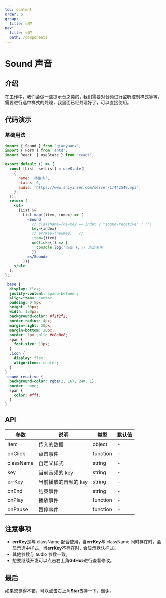 ```yaml
---
toc: content
order: 5
group:
  title: 组件
nav:
  title: 组件
  path: /components
---
```


# Sound 声音

## 介绍

在工作中，我们会做一些提示音之类的，我们需要对音频进行监听控制样式等等，需要进行选中样式的处理，我里面已经处理好了，可以直接使用。

## 代码演示

### 基础用法

```jsx
import { Sound } from 'qianyuanx';
import { Form } from 'antd';
import React, { useState } from 'react';

export default () => {
  const [List, setList] = useState([
    {
      name: '林俊杰',
      status: 0,
      audio: 'https://www.shiyinren.com/server/1/442549.mp3',
    },
  ]);
  return (
    <ul>
      {List &&
        List.map((item, index) => (
          <Sound
            // className={newKey == index ? "sound-recative" : ""}
            key={index}
            // errKey={newKey}   //
            item={item}
            onClick={() => {
              console.log('点击'); // 点击事件
            }}
          ></Sound>
        ))}
    </ul>
  );
};
```

```css
.base {
  display: flex;
  justify-content: space-between;
  align-items: center;
  padding: 0 8px;
  height: 30px;
  width: 150px;
  background-color: #f2f2f2;
  border-radius: 4px;
  margin-right: 20px;
  margin-bottom: 20px;
  border: 1px solid #e8e8e8;
  span {
    font-size: 13px;
  }
  .icon {
    display: flex;
    align-items: center;
  }
}
.sound-recative {
  background-color: rgba(2, 167, 240, 1);
  border: none;
  span {
    color: #fff;
  }
}
```

## API

| 参数      | 说明                 | 类型     | 默认值 |
| --------- | -------------------- | -------- | ------ |
| item      | 传入的数据           | object   | -      |
| onClick   | 点击事件             | function | -      |
| className | 自定义样式           | string   | -      |
| key       | 当前音频的 key       | string   | -      |
| errKey    | 当前播放的音频的 key | string   | -      |
| onEnd     | 结束事件             | string   | -      |
| onPlay    | 播放事件             | function | -      |
| onPause   | 暂停事件             | function | -      |

## 注意事项

- **errKey**是与 className 配合使用，当**errKey**与 className 同时存在时，会显示选中样式，当**errKey**不存在时，会显示默认样式。
- 其他参数与 audio 参数一致。
- 想要继续开发可以点击右上角**GitHub**进行查看修改。

## 最后

如果您觉得不错，可以点击右上角**Star**支持一下，谢谢。
